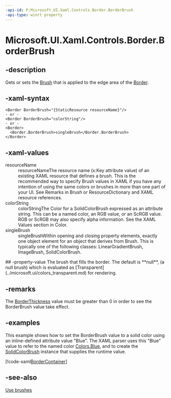 ```yaml
---
-api-id: P:Microsoft.UI.Xaml.Controls.Border.BorderBrush
-api-type: winrt property
---
```


<!-- Property syntax
public Windows.UI.Xaml.Media.Brush BorderBrush { get;  set; }
-->

# Microsoft.UI.Xaml.Controls.Border.BorderBrush

## -description
Gets or sets the [Brush](../microsoft.ui.xaml.media/brush.md) that is applied to the edge area of the [Border](border.md).

## -xaml-syntax
```xaml
<Border BorderBrush="{StaticResource resourceName}"/>
- or -
<Border BorderBrush="colorString"/>
- or -
<Border>
  <Border.BorderBrush>singleBrush</Border.BorderBrush>
</Border>

```


## -xaml-values
<dl><dt>resourceName</dt><dd>resourceNameThe resource name (x:Key attribute value) of an existing XAML resource that defines a brush. This is the recommended way to specify Brush values in XAML if you have any intention of using the same colors or brushes in more than one part of your UI. See Remarks in Brush or ResourceDictionary and XAML resource references.</dd>
<dt>colorString</dt><dd>colorStringThe Color for a SolidColorBrush expressed as an attribute string. This can be a named color, an RGB value, or an ScRGB value. RGB or ScRGB may also specify alpha information. See the XAML Values section in Color.</dd>
<dt>singleBrush</dt><dd>singleBrushWithin opening and closing property elements, exactly one object element for an object that derives from Brush. This is typically one of the following classes: LinearGradientBrush, ImageBrush, SolidColorBrush.</dd>
</dl>
## -property-value
The brush that fills the border. The default is **null**, (a null brush) which is evaluated as [Transparent](../microsoft.ui/colors_transparent.md) for rendering.

## -remarks
The [BorderThickness](border_borderthickness.md) value must be greater than 0 in order to see the BorderBrush value take effect.

## -examples
This example shows how to set the BorderBrush value to a solid color using an inline-defined attribute value "Blue". The XAML parser uses this "Blue" value to refer to the named color [Colors.Blue](../microsoft.ui/colors_blue.md), and to create the [SolidColorBrush](../microsoft.ui.xaml.media/solidcolorbrush.md) instance that supplies the runtime value.



[!code-xaml[BorderContainer](../microsoft.ui.xaml.controls/code/BorderSample2/csharp/Page.xaml#SnippetBorderContainer)]

## -see-also
[Use brushes](/windows/uwp/graphics/using-brushes)
